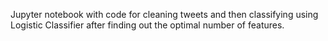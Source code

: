 Jupyter notebook with code for cleaning tweets and then classifying using Logistic Classifier after finding out the optimal number of features.
